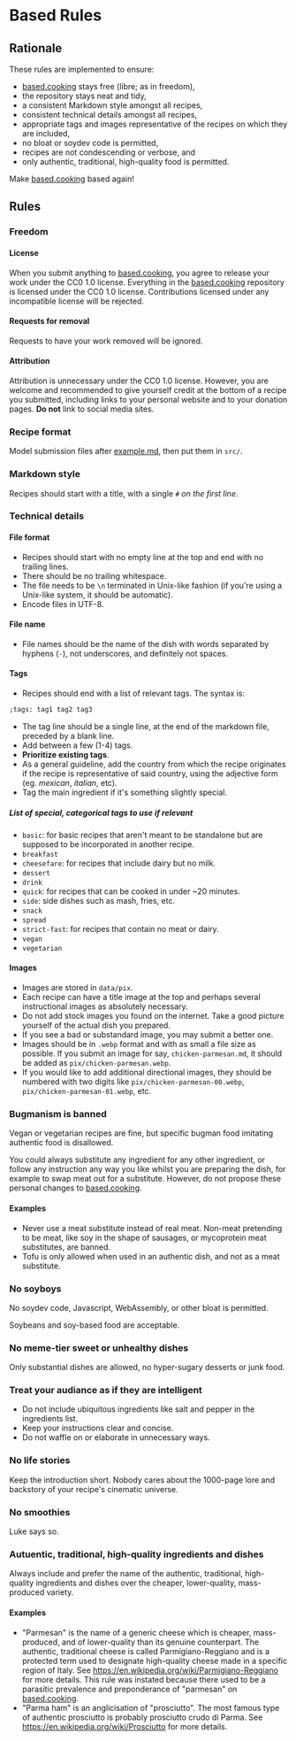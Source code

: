 # Based Rules

## Rationale

These rules are implemented to ensure:
- [based.cooking](https://based.cooking) stays free (libre; as in freedom),
- the repository stays neat and tidy,
- a consistent Markdown style amongst all recipes,
- consistent technical details amongst all recipes,
- appropriate tags and images representative of the recipes on which they are included,
- no bloat or soydev code is permitted,
- recipes are not condescending or verbose, and
- only authentic, traditional, high-quality food is permitted.

Make [based.cooking](https://based.cooking) based again!

## Rules

### Freedom

#### License

When you submit anything to [based.cooking](https://based.cooking), you agree to release your work under the CC0 1.0 license.
Everything in the [based.cooking](https://based.cooking) repository is licensed under the CC0 1.0 license.
Contributions licensed under any incompatible license will be rejected.

#### Requests for removal

Requests to have your work removed will be ignored.

#### Attribution

Attribution is unnecessary under the CC0 1.0 license.
However, you are welcome and recommended to give yourself credit at the bottom of a recipe you submitted, including links to your personal website and to your donation pages.
**Do not** link to social media sites.

### Recipe format

Model submission files after [example.md](example.md), then put them in `src/`.

### Markdown style

Recipes should start with a title, with a single `#` *on the first line*.

### Technical details

#### File format

- Recipes should start with no empty line at the top and end with no trailing lines.
- There should be no trailing whitespace.
- The file needs to be `\n` terminated in Unix-like fashion (if you're using a Unix-like system, it should be automatic).
- Encode files in UTF-8.

#### File name

- File names should be the name of the dish with words separated by hyphens (`-`), not underscores, and definitely not spaces.

#### Tags

- Recipes should end with a list of relevant tags.
The syntax is:

```md
;tags: tag1 tag2 tag3
```

- The tag line should be a single line, at the end of the markdown file, preceded by a blank line.
- Add between a few (1-4) tags.
- **Prioritize existing tags**.
- As a general guideline, add the country from which the recipe originates if the recipe is representative of said country, using the adjective form (eg. *mexican*, *italian*, etc).
- Tag the main ingredient if it's something slightly special.

##### List of special, categorical tags to use if relevant

- `basic`: for basic recipes that aren't meant to be standalone but are supposed
  to be incorporated in another recipe.
- `breakfast`
- `cheesefare`: for recipes that include dairy but no milk.
- `dessert`
- `drink`
- `quick`: for recipes that can be cooked in under ~20 minutes.
- `side`: side dishes such as mash, fries, etc.
- `snack`
- `spread`
- `strict-fast`: for recipes that contain no meat or dairy.
- `vegan`
- `vegetarian`

#### Images

- Images are stored in `data/pix`.
- Each recipe can have a title image at the top and perhaps several instructional images as absolutely necessary.
- Do not add stock images you found on the internet.
Take a good picture yourself of the actual dish you prepared.
- If you see a bad or substandard image, you may submit a better one.
- Images should be in `.webp` format and with as small a file size as possible.
If you submit an image for say, `chicken-parmesan.md`, it should be added as `pix/chicken-parmesan.webp`.
- If you would like to add additional directional images, they should be numbered with two digits like `pix/chicken-parmesan-00.webp`, `pix/chicken-parmesan-01.webp`, etc.

### Bugmanism is banned

Vegan or vegetarian recipes are fine, but specific bugman food imitating authentic food is disallowed.

You could always substitute any ingredient for any other ingredient, or follow any instruction any way you like whilst you are preparing the dish, for example to swap meat out for a substitute.
However, do not propose these personal changes to [based.cooking](https://based.cooking).

#### Examples

- Never use a meat substitute instead of real meat.
Non-meat pretending to be meat, like soy in the shape of sausages, or mycoprotein meat substitutes, are banned.
- Tofu is only allowed when used in an authentic dish, and not as a meat substitute.

### No soyboys

No soydev code, Javascript, WebAssembly, or other bloat is permitted.

Soybeans and soy-based food are acceptable.

### No meme-tier sweet or unhealthy dishes

Only substantial dishes are allowed, no hyper-sugary desserts or junk food.

### Treat your audiance as if they are intelligent

- Do not include ubiquitous ingredients like salt and pepper in the ingredients list.
- Keep your instructions clear and concise.
- Do not waffle on or elaborate in unnecessary ways.

### No life stories

Keep the introduction short.
Nobody cares about the 1000-page lore and backstory of your recipe's cinematic universe.

### No smoothies

Luke says so.

### Autuentic, traditional, high-quality ingredients and dishes

Always include and prefer the name of the authentic, traditional, high-quality ingredients and dishes over the cheaper, lower-quality, mass-produced variety.

#### Examples

- "Parmesan" is the name of a generic cheese which is cheaper, mass-produced, and of lower-quality than its genuine counterpart.
The authentic, traditional cheese is called Parmigiano-Reggiano and is a protected term used to designate high-quality cheese made in a specific region of Italy.
See https://en.wikipedia.org/wiki/Parmigiano-Reggiano for more details.
This rule was instated because there used to be a parasitic prevalence and preponderance of "parmesan" on [based.cooking](https://based.cooking).
- "Parma ham" is an anglicisation of "prosciutto".
The most famous type of authentic prosciutto is probably prosciutto crudo di Parma.
See https://en.wikipedia.org/wiki/Prosciutto for more details.
